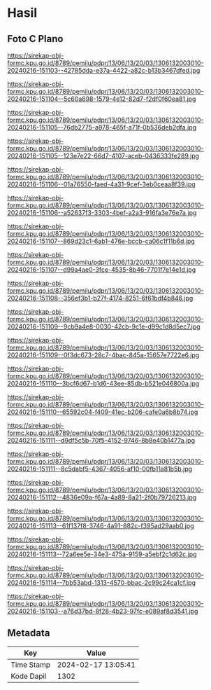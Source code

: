 # Hasil

## Foto C Plano

https://sirekap-obj-formc.kpu.go.id/8789/pemilu/pdpr/13/06/13/20/03/1306132003010-20240216-151103--42785dda-e37a-4422-a82c-b13b3467dfed.jpg

https://sirekap-obj-formc.kpu.go.id/8789/pemilu/pdpr/13/06/13/20/03/1306132003010-20240216-151104--5c60a698-1579-4e12-82d7-f2df0f60ea81.jpg

https://sirekap-obj-formc.kpu.go.id/8789/pemilu/pdpr/13/06/13/20/03/1306132003010-20240216-151105--76db2775-a978-465f-a71f-0b536deb2dfa.jpg

https://sirekap-obj-formc.kpu.go.id/8789/pemilu/pdpr/13/06/13/20/03/1306132003010-20240216-151105--123e7e22-66d7-4107-aceb-0436333fe289.jpg

https://sirekap-obj-formc.kpu.go.id/8789/pemilu/pdpr/13/06/13/20/03/1306132003010-20240216-151106--01a76550-faed-4a31-9cef-3eb0ceaa8f39.jpg

https://sirekap-obj-formc.kpu.go.id/8789/pemilu/pdpr/13/06/13/20/03/1306132003010-20240216-151106--a52637f3-3303-4bef-a2a3-916fa3e76e7a.jpg

https://sirekap-obj-formc.kpu.go.id/8789/pemilu/pdpr/13/06/13/20/03/1306132003010-20240216-151107--869d23c1-6ab1-476e-bccb-ca06c1f11b6d.jpg

https://sirekap-obj-formc.kpu.go.id/8789/pemilu/pdpr/13/06/13/20/03/1306132003010-20240216-151107--d99a4ae0-3fce-4535-8b46-7701f7e14e1d.jpg

https://sirekap-obj-formc.kpu.go.id/8789/pemilu/pdpr/13/06/13/20/03/1306132003010-20240216-151108--356ef3b1-b27f-4174-8251-6f61bdf4b846.jpg

https://sirekap-obj-formc.kpu.go.id/8789/pemilu/pdpr/13/06/13/20/03/1306132003010-20240216-151109--9cb9a4e8-0030-42cb-9c1e-d99c1d8d5ec7.jpg

https://sirekap-obj-formc.kpu.go.id/8789/pemilu/pdpr/13/06/13/20/03/1306132003010-20240216-151109--0f3dc673-28c7-4bac-845a-15657e7722e6.jpg

https://sirekap-obj-formc.kpu.go.id/8789/pemilu/pdpr/13/06/13/20/03/1306132003010-20240216-151110--3bcf6d67-b1d6-43ee-85db-b521e046800a.jpg

https://sirekap-obj-formc.kpu.go.id/8789/pemilu/pdpr/13/06/13/20/03/1306132003010-20240216-151110--65592c04-f409-41ec-b206-cafe0a6b8b74.jpg

https://sirekap-obj-formc.kpu.go.id/8789/pemilu/pdpr/13/06/13/20/03/1306132003010-20240216-151111--d9df5c5b-70f5-4152-9746-8b8e40b1477a.jpg

https://sirekap-obj-formc.kpu.go.id/8789/pemilu/pdpr/13/06/13/20/03/1306132003010-20240216-151111--8c5dabf5-4367-4056-af10-00fb11a81b5b.jpg

https://sirekap-obj-formc.kpu.go.id/8789/pemilu/pdpr/13/06/13/20/03/1306132003010-20240216-151112--4836e09a-f67a-4a89-8a21-2f0b79726213.jpg

https://sirekap-obj-formc.kpu.go.id/8789/pemilu/pdpr/13/06/13/20/03/1306132003010-20240216-151113--61f137f8-3746-4a91-882c-f395ad29aab0.jpg

https://sirekap-obj-formc.kpu.go.id/8789/pemilu/pdpr/13/06/13/20/03/1306132003010-20240216-151113--72a6ee5e-34e3-475a-9159-a5ebf2c1d62c.jpg

https://sirekap-obj-formc.kpu.go.id/8789/pemilu/pdpr/13/06/13/20/03/1306132003010-20240216-151114--7bb53abd-1313-4570-bbac-2c99c24ca1cf.jpg

https://sirekap-obj-formc.kpu.go.id/8789/pemilu/pdpr/13/06/13/20/03/1306132003010-20240216-151103--a76d37bd-8f28-4b23-97fc-e089af8d3541.jpg


## Metadata

| Key        | Value               |
| ---------- | ------------------- |
| Time Stamp | 2024-02-17 13:05:41 |
| Kode Dapil | 1302                |



